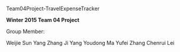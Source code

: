 Team04Project-TravelExpenseTracker

**Winter 2015 Team 04 Project**

Group Member:

Weijie Sun
Yang Zhang
Ji Yang
Youdong Ma
Yufei Zhang
Chenrui Lei
